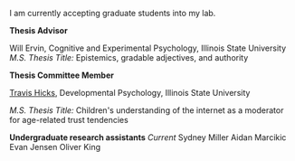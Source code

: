 I am currently accepting graduate students into my lab. 


**Thesis Advisor**

Will Ervin, Cognitive and Experimental Psychology, Illinois State University
_M.S. Thesis Title:_ Epistemics, gradable adjectives, and authority


**Thesis Committee Member**


[Travis Hicks](https://www.linkedin.com/in/travis-hicks-692519123/), Developmental Psychology, Illinois State University


_M.S. Thesis Title:_ Children's understanding of the internet as a moderator for age-related trust tendencies




**Undergraduate research assistants**
_Current_
Sydney Miller
Aidan Marcikic
Evan Jensen
Oliver King


